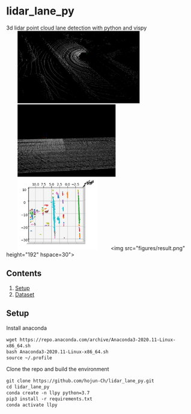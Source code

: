# lidar_lane_py
3d lidar point cloud lane detection with python and vispy
<img src="figures/original.png" height="192" hspace=30> <img src="figures/roadpoint.png" height="192" hspace=30> <img src="figures/cluster.png" height="192" hspace=30> <img src="figures/result.png" height="192" hspace=30">

## Contents
1. [Setup](#setup)
2. [Dataset](#dataset)

## Setup
Install anaconda
```Shell
wget https://repo.anaconda.com/archive/Anaconda3-2020.11-Linux-x86_64.sh
bash Anaconda3-2020.11-Linux-x86_64.sh
source ~/.profile
```

Clone the repo and build the environment

```Shell
git clone https://github.com/hojun-Ch/lidar_lane_py.git
cd lidar_lane_py
conda create -n llpy python=3.7
pip3 install -r requirements.txt
conda activate llpy
```
